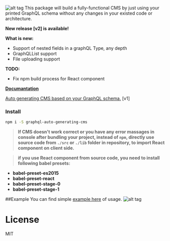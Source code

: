 ![alt tag](https://github.com/sarkistlt/graphql-auto-generating-cms/blob/master/example/screenshots/Screen-Shot-2016-10-31-at-10.33.13-AM.png)
This package will build a fully-functional CMS by just using your printed GraphQL schema without any changes in your existed code or architecture.

**New release [v2] is available!**


**What is new:**
* Support of nested fields in a graphQL Type, any depth
* GraphQLList support
* File uploading support

**TODO:**
* Fix npm build process for React component

**[Documantation](https://sarkistlt.gitbooks.io/graphql-cms/content/)**

[Auto generating CMS based on your GraphQL schema.](https://medium.com/@sarkis.tlt/auto-generating-cms-based-on-your-graphql-schema-5eaa6b07987b#.7lk3gbz0b) [v1]

### Install
~~~sh
npm i -S graphql-auto-generating-cms
~~~
> **If CMS doesn't work correct or you have any error massages in console after bundling your project, instead of ```npm```, directly use source code from ```./src``` or ```./lib``` folder in repository, to import React component on client side.**

> **if you use React component from source code, you need to install following babel presets:**
* **babel-preset-es2015**
* **babel-preset-react**
* **babel-preset-stage-0**
* **babel-preset-stage-1**

##Example
You can find simple [example here](https://github.com/sarkistlt/graphql-auto-generating-cms/tree/master/example) of usage.
![alt tag](https://github.com/sarkistlt/graphql-auto-generating-cms/blob/master/example/screenshots/Screen%20Shot%202016-10-31%20at%2010.26.10%20AM.png)

# License
MIT

